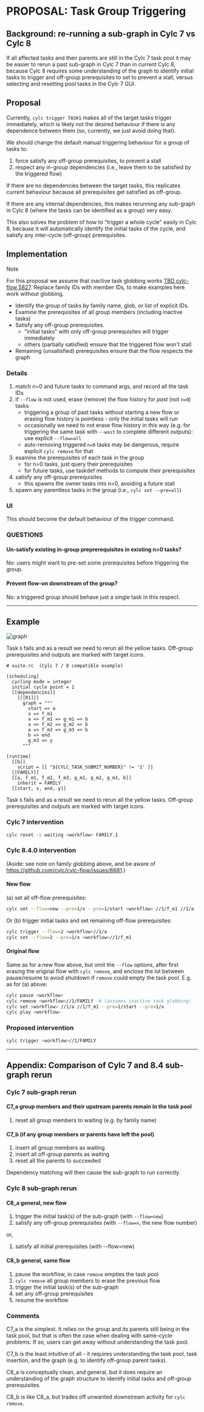 # PROPOSAL: Task Group Triggering

## Background: re-running a sub-graph in Cylc 7 vs Cylc 8

If all affected tasks and their parents are still in the Cylc 7 task pool it
may be easier to rerun a past sub-graph in Cylc 7 than in current Cylc 8,
because Cylc 8 requires some understanding of the graph to identify initial
tasks to trigger and off-group prerequisites to set to prevent a stall, versus
selecting and resetting pool tasks in the Cylc 7 GUI.

## Proposal

Currently, `cylc trigger TASKS` makes all of the target tasks trigger immediately,
which is likely not the desired behaviour if there is any dependence between them
(so, currently, we just avoid doing that).

We should change the default manual triggering behaviour for a group of tasks to:

 1. force satisfy any off-group prerequisites, to prevent a stall
 1. respect any in-group dependencies (i.e., leave them to be satisfied by the
 triggered flow)

If there are no dependencies between the target tasks, this replicates current
behaviour because all prerequisites get satisfied as off-group.

If there are any internal dependencies, this makes rerunning any sub-graph in
Cylc 8 (where the tasks can be identified as a group) very easy.

This also solves the problem of how to "trigger a whole cycle" easily in Cylc 8,
because it will automatically identify the initial tasks of the cycle, and satisfy
any inter-cycle (off-group) prerequisites.

## Implementation

> [!NOTE]
> For this proposal we assume that inactive task globbing works
> [TBD cylc-flow 5827](https://github.com/cylc/cylc-flow/issues/5827).
> Replace family IDs with member IDs, to make examples here work without globbing.

- Identify the group of tasks by family name, glob, or list of explicit IDs.
- Examine the prerequisites of all group members (including inactive tasks)
- Satisfy any off-group prerequisites.
  - "initial tasks" with only off-group prerequisites will trigger immediately
  - others (partially satisfied) ensure that the triggered flow won't stall
- Remaining (unsatisfied) prerequisites ensure that the flow respects the graph

### Details

   1. match n=0 and future tasks to command args, and record all the task IDs
   1. if `--flow` is not used, erase (remove) the flow history for *past*
      (not `n=0`) tasks
      - triggering a group of past tasks without starting a new flow or erasing
       flow history is pointless - only the initial tasks will run
      - occasionally we need to not erase flow history in this way (e.g. for
        triggering the same task with `--wait` to complete different outputs):
        use explicit `--flow=all`
      - auto-removing triggered `n=0` tasks may be dangerous, require
        explicit `cylc remove` for that
   1. examine the prerequisites of each task in the group
       - for n=0 tasks, just query their prerequisites
       - for future tasks, use taskdef methods to compute their prerequisites
   1. satisfy any off-group prerequisites
       - this spawns the owner tasks into n=0, avoiding a future stall
   1. spawn any parentless tasks in the group (i.e., `cylc set --pre=all`)

### UI

This should become the default behaviour of the trigger command.

### QUESTIONS

#### Un-satisfy existing in-group preprerequisites in existing n=0 tasks?

No: users might want to pre-set some prerequisites before triggering the group.

#### Prevent flow-on downstream of the group?

No: a triggered group should behave just a single task in this respect.

-----

## Example

![graph](img/rerun.png)

Task `b` fails and as a result we need to rerun all the yellow tasks.
Off-group prerequisites and outputs are marked with target icons.

```cylc
# suite.rc  (Cylc 7 / 8 compatible example)

[scheduling]
  cycling mode = integer
  initial cycle point = 1
  [[dependencies]]
    [[[R1]]]
      graph = """
        start => a
        x => f_m1
        a => f_m1 => g_m1 => b
        a => f_m2 => g_m2 => b
        a => f_m3 => g_m3 => b
        b => end
        g_m3 => y
      """

[runtime]
  [[b]]
    script = [[ "${CYLC_TASK_SUBMIT_NUMBER}" != '1' ]]
  [[FAMILY]]
  [[a, f_m1, f_m2, f_m3, g_m1, g_m2, g_m3, b]]
    inherit = FAMILY
  [[start, x, end, y]]
```

Task `b` fails and as a result we need to rerun all the yellow tasks.
Off-group prerequisites and outputs are marked with target icons.

### Cylc 7 intervention

```bash
cylc reset -s waiting <workflow> FAMILY.1
```

### Cylc 8.4.0 intervention

(Aside: see note on family globbing above, and be aware of
https://github.com/cylc/cylc-flow/issues/6681.)

#### New flow

(a) set all off-flow prerequisites:

```bash
cylc set --flow=new --pre=1/x --pre=1/start <workflow> //1/f_m1 //1/a
```

Or (b) trigger initial tasks and set remaining off-flow prerequisites:

```bash
cylc trigger --flow=2 <workflow>//1/a
cylc set --flow=2 --pre=1/x <workflow>//1/f_m1
```

#### Original flow

Same as for a new flow above, but omit the `--flow` options, after first erasing
the original flow with `cylc remove`, and enclose the lot between pause/resume
to avoid shutdown if `remove` could empty the task pool. E.g. as for (a) above:

```bash
cylc pause <workflow>
cylc remove <workflow>//1/FAMILY  # (assumes inactive task globbing)
cylc set <workflow> //1/a //1/f_m1 --pre=1/start --pre=1/x
cylc play <workflow>
```

### Proposed intervention

```bash
cylc trigger <workflow>//1/FAMILY
```

-----

## Appendix: Comparison of Cylc 7 and 8.4 sub-graph rerun

### Cylc 7 sub-graph rerun

#### C7_a group members and their upstream parents remain in the task pool

1. reset all group members to waiting (e.g. by family name)

#### C7_b (if any group members or parents have left the pool)

1. insert all group members as waiting
2. insert all off-group parents as waiting
3. reset all the parents to succeeded

Dependency matching will then cause the sub-graph to run correctly.

### Cylc 8 sub-graph rerun

#### C8_a general, new flow

1. trigger the initial task(s) of the sub-graph (with `--flow=new`)
2. satisfy any off-group prerequisites (with `--flow=n`, the new flow number)

or,

1. satisfy all initial prerequisites (with --flow=new)

#### C8_b general, same flow

1. pause the workflow, in case `remove` empties the task pool
2. `cylc remove` all group members to erase the previous flow
3. trigger the initial task(s) of the sub-graph
4. set any off-group prerequisites
5. resume the workflow

### Comments

C7_a is the simplest. It relies on the group and its parents still being in the task
pool, but that is often the case when dealing with same-cycle problems. If so,
users can get away without understanding the task pool.

C7_b is the least intuitive of all - it requires understanding the task pool,
task insertion, and the graph (e.g. to identify off-group parent tasks).

C8_a is conceptually clean, and general, but it does require an understanding of
the graph structure to identify initial tasks and off-group prerequisites.

C8_b is like C8_a, but trades off unwanted downstream activity for `cylc remove`.
